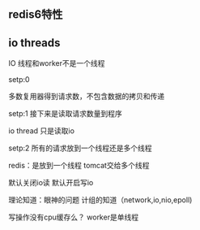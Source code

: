 ## redis6特性

## io threads  

IO 线程和worker不是一个线程

setp:0 

多数复用器得到请求数，不包含数据的拷贝和传递

setp:1
接下来是读取请求数量到程序

io thread  只是读取io


setp:2
所有的请求放到一个线程还是多个线程

redis：是放到一个线程
tomcat交给多个线程



默认关闭io读
默认开启写io



理论知道：眼神的问题
计组的知道（network,io,nio,epoll)


写操作没有cpu缓存么？
worker是单线程